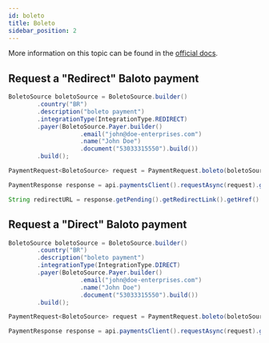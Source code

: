 ```yaml
---
id: boleto
title: Boleto
sidebar_position: 2
---
```


More information on this topic can be found in the [official docs](https://docs.checkout.com/payments/payment-methods/cash-and-atm-payment/boleto-bancario).

## Request a "Redirect" Baloto payment

```java
BoletoSource boletoSource = BoletoSource.builder()
        .country("BR")
        .description("boleto payment")
        .integrationType(IntegrationType.REDIRECT)
        .payer(BoletoSource.Payer.builder()
                    .email("john@doe-enterprises.com")
                    .name("John Doe")
                    .document("53033315550").build())
        .build();

PaymentRequest<BoletoSource> request = PaymentRequest.boleto(boletoSource, com.checkout.common.beta.Currency.BRL, 100L);

PaymentResponse response = api.paymentsClient().requestAsync(request).get();

String redirectURL = response.getPending().getRedirectLink().getHref()
```

## Request a "Direct" Baloto payment

```java
BoletoSource boletoSource = BoletoSource.builder()
        .country("BR")
        .description("boleto payment")
        .integrationType(IntegrationType.DIRECT)
        .payer(BoletoSource.Payer.builder()
                    .email("john@doe-enterprises.com")
                    .name("John Doe")
                    .document("53033315550").build())
        .build();

PaymentRequest<BoletoSource> request = PaymentRequest.boleto(boletoSource, com.checkout.common.beta.Currency.BRL, 100L);

PaymentResponse response = api.paymentsClient().requestAsync(request).get();
```
